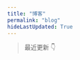 ```yaml
---
title: "博客"
permalink: "blog"
hideLastUpdated: True
---
```


<!--参考大佬的界面 https://xin-tan.com/guide/-->

> 最近更新 👇


<template>
    <div>
      <el-card :body-style="{ padding: '5px' }" v-for="(post, index) in topPublishPosts">
        <div style="padding: 14px;">
          <span><el-link :underline="false" :href="post.path" type="primary">{{ post.title }}</el-link></span>
          <div v-if="post.frontmatter.tag" style="display: inline-block; float: right;">
            <el-tag 
              size="mini" 
              v-for="tag in post.frontmatter.tag"
              style="margin-left: 10px;"
              type="info"
              >{{ tag }}</el-tag>
          </div>
          <div class="bottom clearfix">
            <br>
            <span><small>{{ post.formatDay }}</small></span>
            <el-link style="float: right;" :href="post.path" type="primary" :underline="false">阅读全文</el-link>
          </div>
        </div>
      </el-card>
      <div @click="loadMore" class="page-guide-btn" v-if="showBtn">
        <div ref="btn">{{ btnInfo }}</div>
      </div>
    </div>
</template>

<script>
export default {
  data() {
    return {
      step: 5,
      posts: [],
      page: 1,
      num: 0,
      btnInfo: '加载更多',
      showBtn: true,
      timeout: null,
    }
  },

  mounted() {
    this.posts = []
    var temp = this.$site.pages
    // 筛选标签中带有 blog 标志的文章
    for (var i = 0; i < temp.length; i++) {
      if (temp[i].frontmatter.tag) {  
        if (temp[i].frontmatter.tag == 'blog' || 'blog' == temp[i].frontmatter.tag[0]){
          this.posts.push(temp[i])
        }
      }
    }
    
    this.num = this.posts.length
  },

  computed: {
    topPublishPosts() {
      return this.getTopKPosts(this.page * this.step)
    }
  },

  methods: {
    getTopKPosts(num) {
      const re = /.*\/(.*?)\.(html|md)/

      return this.posts
        .map(post => {
          const execs = re.exec(post.relativePath)
          return {
            ...post,
            updateTimestamp: (new Date(post.lastUpdated)).getTime(),
            filename: execs ? execs['1'] : '',
            formatDay: this.formatDate(new Date(post.lastUpdated))
          }
        })
        .sort((a, b) => b.updateTimestamp - a.updateTimestamp)
        .slice(0, num)
    },
    
    formatDate(date) {
      if (!(date instanceof Date)) {
        return 
      }

      return `${date.getFullYear()}-${date.getMonth() + 1}-${date.getDate()}`
    },

    loadMore() {
      if (this.timeout) {
        return
      }

      if (this.page * this.step >= this.num) {
        this.btnInfo = '加载完成'
        this.$refs.btn.style.opacity = 0
        this.timeout = setTimeout(() => this.showBtn = false, 300)
      } else {
        this.page += 1
      }
    }
  }
}
</script>


<style scoped>
.el-link {
  text-decoration: none;
}

.el-card {
  margin-bottom: 10px;
  animation: showup 1s forwards;
}

.page-guide-btn {
  text-align: center;
  margin: 30px 0;
}

.page-guide-btn div {
  display: inline-block;
  color: #fff;
  background-color: #3eaf7c;
  padding: 0.6rem 1.2rem;
  border-radius: 4px;
  transition: all 0.3s ease;
  box-sizing: border-box;
  border-bottom: 1px solid #389d70;
}

.page-guide-btn div:hover {
  background-color: #4abf8a;
  cursor: pointer;
}


@keyframes showup {
  0% {
    transform: translateY(3rem);
    opacity: 0;
  }
  100% {
    transform: translateY(0);
    opacity: 1;
  }
}
</style>
